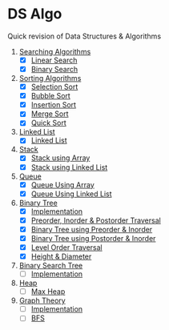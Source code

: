 # DS Algo
Quick revision of Data Structures & Algorithms

1. [Searching Algorithms](https://github.com/imsoumya18/ds_algo/tree/main/Searching%20Algorithms)
    - [x] [Linear Search](https://github.com/imsoumya18/ds_algo/blob/main/Searching%20Algorithms/1.%20linear_search.cpp)
    - [x] [Binary Search](https://github.com/imsoumya18/ds_algo/blob/main/Searching%20Algorithms/2.%20binary_search.cpp)
2. [Sorting Algorithms](https://github.com/imsoumya18/ds_algo/tree/main/Sorting%20Algorithms)
    - [x] [Selection Sort](https://github.com/imsoumya18/ds_algo/blob/main/Sorting%20Algorithms/1.%20Selection%20Sort.cpp)
    - [x] [Bubble Sort](https://github.com/imsoumya18/ds_algo/blob/main/Sorting%20Algorithms/2.%20Bubble%20Sort.cpp)
    - [x] [Insertion Sort](https://github.com/imsoumya18/ds_algo/blob/main/Sorting%20Algorithms/3.%20Insertion%20Sort.cpp)
    - [x] [Merge Sort](https://github.com/imsoumya18/ds_algo/blob/main/Sorting%20Algorithms/4.%20Merge%20Sort.cpp)
    - [x] [Quick Sort](https://github.com/imsoumya18/ds_algo/blob/main/Sorting%20Algorithms/5.%20Quick%20Sort.cpp)
3. [Linked List](https://github.com/imsoumya18/ds_algo/tree/main/Linked%20List)
    - [x] [Linked List](https://github.com/imsoumya18/ds_algo/blob/main/Linked%20List/1.%20linked_list.cpp)
4. [Stack](https://github.com/imsoumya18/ds_algo/tree/main/Stack)
    - [x] [Stack using Array](https://github.com/imsoumya18/ds_algo/blob/main/Stack/stack_using_array.cpp)
    - [x] [Stack using Linked List](https://github.com/imsoumya18/ds_algo/blob/main/Stack/stack_using_linkedlist.cpp)
5. [Queue](https://github.com/imsoumya18/ds_algo/tree/main/Queue)
    - [x] [Queue Using Array](https://github.com/imsoumya18/ds_algo/blob/main/Queue/queue_using_array.cpp)
    - [x] [Queue Using Linked List](https://github.com/imsoumya18/ds_algo/blob/main/Queue/queue_using_linkedlist.cpp)
6. [Binary Tree](https://github.com/imsoumya18/ds_algo/tree/main/Binary%20Tree)
    - [x] [Implementation](https://github.com/imsoumya18/ds_algo/blob/main/Binary%20Tree/1.%20bin_tree.cpp)
    - [x] [Preorder, Inorder & Postorder Traversal](https://github.com/imsoumya18/ds_algo/blob/main/Binary%20Tree/2.%20bin_tree_traversal.cpp)
    - [x] [Binary Tree using Preorder & Inorder](https://github.com/imsoumya18/ds_algo/blob/main/Binary%20Tree/3.%20bin_tree_using_preorder_inorder.cpp)
    - [x] [Binary Tree using Postorder & Inorder](https://github.com/imsoumya18/ds_algo/blob/main/Binary%20Tree/4.%20bin_tree_using_postorder_inorder.cpp)
    - [x] [Level Order Traversal](https://github.com/imsoumya18/ds_algo/blob/main/Binary%20Tree/5.%20bin_tree_level_order_traversal.cpp)
    - [x] [Height & Diameter](https://github.com/imsoumya18/ds_algo/blob/main/Binary%20Tree/6.%20bin_tree_height_diameter.cpp)
7. [Binary Search Tree](https://github.com/imsoumya18/ds_algo/tree/main/Binary%20Search%20Tree)
    - [ ] [Implementation](https://github.com/imsoumya18/ds_algo/blob/main/Binary%20Search%20Tree/1.%20bst.cpp)
8. [Heap](https://github.com/imsoumya18/ds_algo/tree/main/Heap)
    - [ ] [Max Heap](https://github.com/imsoumya18/ds_algo/blob/main/Heap/max_heap.cpp)
9. [Graph Theory](https://github.com/imsoumya18/ds_algo/tree/main/Graph%20Theory)
    - [ ] [Implementation](https://github.com/imsoumya18/ds_algo/blob/main/Graph%20Theory/1.%20graph.cpp)
    - [ ] [BFS](https://github.com/imsoumya18/ds_algo/blob/1b56021b1ed4611c33ccc7a10557919cb44ce8fd/Graph%20Theory/1.%20graph.cpp#L8)
